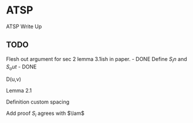 # ATSP
ATSP Write Up

## TODO
Flesh out argument for sec 2 lemma 3.1ish in paper. - DONE
Define $S_in$ and $S_out$ - DONE

D(u,v)

Lemma 2.1

Definition custom spacing

Add proof $S_i$ agrees with $\lam$